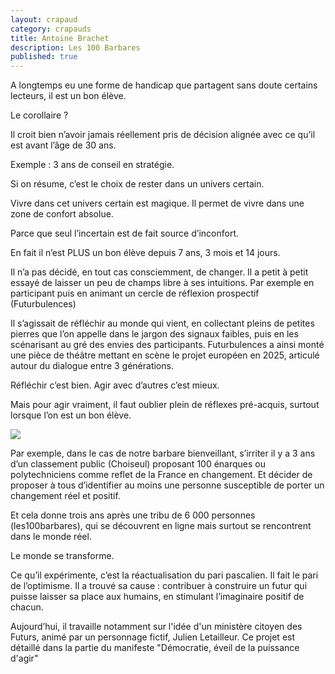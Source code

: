 ```yaml
---
layout: crapaud
category: crapauds
title: Antoine Brachet
description: Les 100 Barbares
published: true
---
```


A longtemps eu une forme de handicap que partagent sans doute certains lecteurs, il est un bon élève.

Le corollaire ?

Il croit bien n’avoir jamais réellement pris de décision alignée avec ce qu’il est avant l’âge de 30 ans.

Exemple : 3 ans de conseil en stratégie.

Si on résume, c’est le choix de rester dans un univers certain.

Vivre dans cet univers certain est magique. Il permet de vivre dans une zone de confort absolue.

Parce que seul l’incertain est de fait source d’inconfort.

En fait il n’est PLUS un bon élève depuis 7 ans, 3 mois et 14 jours.

Il n’a pas décidé, en tout cas consciemment, de changer. Il a petit à petit essayé de laisser un peu de champs libre à ses intuitions. Par exemple en participant puis en animant un cercle de réflexion prospectif (Futurbulences)

Il s’agissait de réfléchir au monde qui vient, en collectant pleins de petites pierres que l’on appelle dans le jargon des signaux faibles, puis en les scénarisant au gré des envies des participants. Futurbulences a ainsi monté une pièce de théâtre mettant en scène le projet européen en 2025, articulé autour du dialogue entre 3 générations.

Réfléchir c’est bien. Agir avec d’autres c’est mieux.

Mais pour agir vraiment, il faut oublier plein de réflexes pré-acquis, surtout lorsque l’on est un bon élève.

<img src="{{ site.urlimg }}/profiles/antoine_brachet_illus.png" />

Par exemple, dans le cas de notre barbare bienveillant, s’irriter il y a 3 ans d’un classement public (Choiseul) proposant 100 énarques ou polytechniciens comme reflet de la France en changement. Et décider de proposer à tous d’identifier au moins une personne susceptible de porter un changement réel et positif.

Et cela donne trois ans après une tribu de 6 000 personnes (les100barbares), qui se découvrent en ligne mais surtout se rencontrent dans le monde réel.

Le monde se transforme.

Ce qu’il expérimente, c’est la réactualisation du pari pascalien. Il fait le pari de l’optimisme.
Il a trouvé sa cause : contribuer à construire un futur qui puisse laisser sa place aux humains, en stimulant l’imaginaire positif de chacun.

Aujourd’hui, il travaille notamment sur l'idée d'un ministère citoyen des Futurs, animé par un personnage fictif, Julien Letailleur. Ce projet est détaillé dans la partie du manifeste "Démocratie, éveil de la puissance d'agir"
